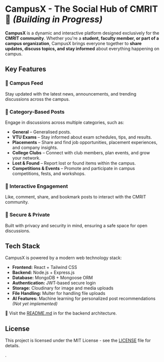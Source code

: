 # **CampusX - The Social Hub of CMRIT** 🚀 _(Building in Progress)_

**CampusX** is a dynamic and interactive platform designed exclusively for the **CMRIT community**. Whether you're a **student, faculty member, or part of a campus organization**, CampusX brings everyone together to **share updates, discuss topics, and stay informed** about everything happening on campus.

## **Key Features**

### 📢 Campus Feed

Stay updated with the latest news, announcements, and trending discussions across the campus.

### 🎯 Category-Based Posts

Engage in discussions across multiple categories, such as:

- **General** – Generalised posts.
- **VTU Exams** – Stay informed about exam schedules, tips, and results.
- **Placements** – Share and find job opportunities, placement experiences, and company insights.
- **College Clubs** – Connect with club members, plan events, and grow your network.
- **Lost & Found** – Report lost or found items within the campus.
- **Competitions & Events** – Promote and participate in campus competitions, fests, and workshops.

### 💬 Interactive Engagement

Like, comment, share, and bookmark posts to interact with the CMRIT community.

### 🔐 Secure & Private

Built with privacy and security in mind, ensuring a safe space for open discussions.

## **Tech Stack**

CampusX is powered by a modern web technology stack:

- **Frontend:** React + Tailwind CSS
- **Backend:** Node.js + Express.js
- **Database:** MongoDB + Mongoose ORM
- **Authentication:** JWT-based secure login
- **Storage:** Cloudinary for image and media uploads
- **File Handling:** Multer for handling file uploads
- **AI Features:** Machine learning for personalized post recommendations _(Not yet implemented)_

📌 Visit the [README.md](backend/README.md) in for the backend architecture.

## License

This project is licensed under the MIT License - see the [LICENSE](./LICENSE) file for details.

.
